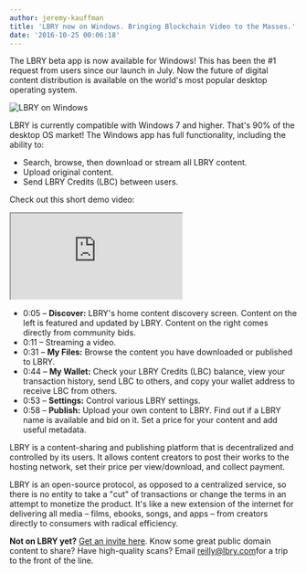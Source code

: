 ```yaml
---
author: jeremy-kauffman
title: 'LBRY now on Windows. Bringing Blockchain Video to the Masses.'
date: '2016-10-25 00:06:18'
---
```


The LBRY beta app is now available for Windows! This has been the #1 request from users since our launch in July. Now the future of digital content distribution is available on the world's most popular desktop operating system.

![LBRY on Windows](/img/news/lbrywin.png)

LBRY is currently compatible with Windows 7 and higher. That's 90% of the desktop OS market! The Windows app has full functionality, including the ability to:

- Search, browse, then download or stream all LBRY content.
- Upload original content.
- Send LBRY Credits (LBC) between users.

Check out this short demo video:

<iframe src="https://www.youtube.com/embed/iWY3iUHkhHM" allowfullscreen></iframe>

- 0:05 – **Discover:** LBRY's home content discovery screen. Content on the left is featured and updated by LBRY. Content on the right comes directly from community bids.
- 0:11 – Streaming a video.
- 0:31 – **My Files:** Browse the content you have downloaded or published to LBRY.
- 0:44 – **My Wallet:** Check your LBRY Credits (LBC) balance, view your transaction history, send LBC to others, and copy your wallet address to receive LBC from others.
- 0:53 – **Settings:** Control various LBRY settings.
- 0:58 – **Publish:** Upload your own content to LBRY. Find out if a LBRY name is available and bid on it. Set a price for your content and add useful metadata.

LBRY is a content-sharing and publishing platform that is decentralized and controlled by its users. It allows content creators to post their works to the hosting network, set their price per view/download, and collect payment.

LBRY is an open-source protocol, as opposed to a centralized service, so there is no entity to take a "cut" of transactions or change the terms in an attempt to monetize the product. It's like a new extension of the internet for delivering all media – films, ebooks, songs, and apps – from creators directly to consumers with radical efficiency.

**Not on LBRY yet?** [Get an invite here](/get). Know some great public domain content to share? Have high-quality scans? Email [reilly@lbry.com](mailto:reilly@lbry.com)for a trip to the front of the line.
